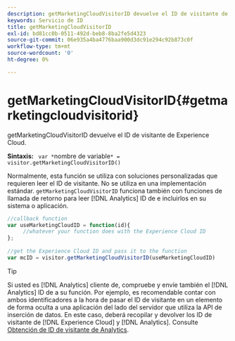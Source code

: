 ```yaml
---
description: getMarketingCloudVisitorID devuelve el ID de visitante de Experience Cloud.
keywords: Servicio de ID
title: getMarketingCloudVisitorID
exl-id: bd81cc0b-0511-492d-beb8-8ba2fe5d4323
source-git-commit: 06e935a4ba4776baa900d3dc91e294c92b873c0f
workflow-type: tm+mt
source-wordcount: '0'
ht-degree: 0%

---
```


# getMarketingCloudVisitorID{#getmarketingcloudvisitorid}

getMarketingCloudVisitorID devuelve el ID de visitante de Experience Cloud.

**Sintaxis:** ` var *`nombre de variable`* = visitor.getMarketingCloudVisitorID()`

Normalmente, esta función se utiliza con soluciones personalizadas que requieren leer el ID de visitante. No se utiliza en una implementación estándar. `getMarketingCloudVisitorID` funciona también con funciones de llamada de retorno para leer [!DNL Analytics] ID de e incluirlos en su sistema o aplicación.

```js
//callback function 
var useMarketingCloudID = function(id){ 
     //whatever your function does with the Experience Cloud ID 
}; 
 
//get the Experience Cloud ID and pass it to the function 
var mcID = visitor.getMarketingCloudVisitorID(useMarketingCloudID)
```

>[!TIP]
>
>Si usted es [!DNL Analytics] cliente de, compruebe y envíe también el [!DNL Analytics] ID de a su función. Por ejemplo, es recomendable contar con ambos identificadores a la hora de pasar el ID de visitante en un elemento de forma oculta a una aplicación del lado del servidor que utiliza la API de inserción de datos. En este caso, deberá recopilar y devolver los ID de visitante de [!DNL Experience Cloud] y [!DNL Analytics]. Consulte [Obtención de ID de visitante de Analytics](../../library/get-set/getanalyticsvisitorid.md).
